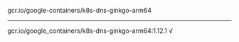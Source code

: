 gcr.io/google-containers/k8s-dns-ginkgo-arm64 

----
gcr.io/google_containers/k8s-dns-ginkgo-arm64:1.12.1 √

